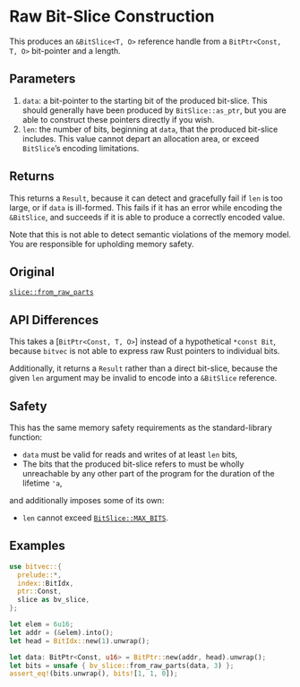 # Raw Bit-Slice Construction

This produces an `&BitSlice<T, O>` reference handle from a `BitPtr<Const, T, O>`
bit-pointer and a length.

## Parameters

1. `data`: a bit-pointer to the starting bit of the produced bit-slice. This
   should generally have been produced by `BitSlice::as_ptr`, but you are able
   to construct these pointers directly if you wish.
1. `len`: the number of bits, beginning at `data`, that the produced bit-slice
   includes. This value cannot depart an allocation area, or exceed `BitSlice`’s
   encoding limitations.

## Returns

This returns a `Result`, because it can detect and gracefully fail if `len`
is too large, or if `data` is ill-formed. This fails if it has an error while
encoding the `&BitSlice`, and succeeds if it is able to produce a correctly
encoded value.

Note that this is not able to detect semantic violations of the memory model.
You are responsible for upholding memory safety.

## Original

[`slice::from_raw_parts`](core::slice::from_raw_parts)

## API Differences

This takes a [`BitPtr<Const, T, O>`] instead of a hypothetical `*const Bit`,
because `bitvec` is not able to express raw Rust pointers to individual bits.

Additionally, it returns a `Result` rather than a direct bit-slice, because the
given `len` argument may be invalid to encode into a `&BitSlice` reference.

## Safety

This has the same memory safety requirements as the standard-library function:

- `data` must be valid for reads and writes of at least `len` bits,
- The bits that the produced bit-slice refers to must be wholly unreachable by
  any other part of the program for the duration of the lifetime `'a`,

and additionally imposes some of its own:

- `len` cannot exceed [`BitSlice::MAX_BITS`].

## Examples

```rust
use bitvec::{
  prelude::*,
  index::BitIdx,
  ptr::Const,
  slice as bv_slice,
};

let elem = 6u16;
let addr = (&elem).into();
let head = BitIdx::new(1).unwrap();

let data: BitPtr<Const, u16> = BitPtr::new(addr, head).unwrap();
let bits = unsafe { bv_slice::from_raw_parts(data, 3) };
assert_eq!(bits.unwrap(), bits![1, 1, 0]);
```

[`BitSlice::MAX_BITS`]: crate::slice::BitSlice::MAX_BITS
